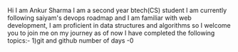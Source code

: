 Hi I am Ankur Sharma I am a second year btech(CS) student I am currently following saiyam's devops roadmap and I am familiar with web development, I am proficient in data structures and algorithms so I welcome you to join me on my journey as of now I have completed the following topics:-
1)git and github
number of days -0